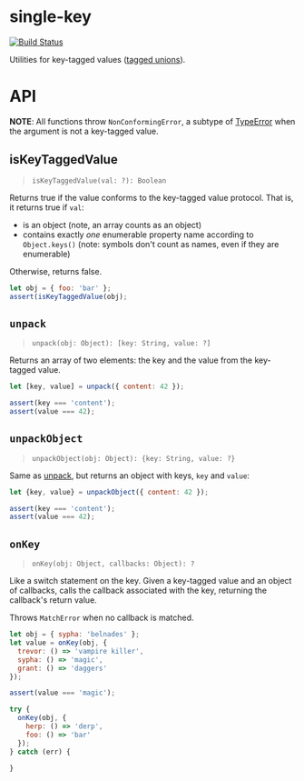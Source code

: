 # single-key

[![Build Status](https://travis-ci.org/eddieantonio/single-key.svg?branch=master)](https://travis-ci.org/eddieantonio/single-key)

Utilities for key-tagged values ([tagged unions][tu]).

[tu]: https://en.wikipedia.org/wiki/Tagged_union

# API

**NOTE**: All functions throw `NonConformingError`, a subtype of
[TypeError][] when the argument is not a key-tagged value.

[TypeError]: http://www.ecma-international.org/ecma-262/6.0/#sec-native-error-types-used-in-this-standard-typeerror

## isKeyTaggedValue

> `isKeyTaggedValue(val: ?): Boolean`

Returns true if the value conforms to the key-tagged value protocol.
That is, it returns true if `val`:

 * is an object (note, an array counts as an object)
 * contains exactly *one* enumerable property name according to
   `Object.keys()` (note: symbols don't count as names, even if they are
   enumerable)

Otherwise, returns false.

```javascript
let obj = { foo: 'bar' };
assert(isKeyTaggedValue(obj);
```

## `unpack`

> `unpack(obj: Object): [key: String, value: ?]`

Returns an array of two elements: the key and the value from the
key-tagged value.

```javascript
let [key, value] = unpack({ content: 42 });

assert(key === 'content');
assert(value === 42);
```


## `unpackObject`

> `unpackObject(obj: Object): {key: String, value: ?}`

Same as [unpack](#unpack), but returns an object with keys, `key` and
`value`:

```javascript
let {key, value} = unpackObject({ content: 42 });

assert(key === 'content');
assert(value === 42);
```

## `onKey`

> `onKey(obj: Object, callbacks: Object): ?`

Like a switch statement on the key. Given a key-tagged value and an
object of callbacks, calls the callback associated with the key,
returning the callback's return value.

Throws `MatchError` when no callback is matched.


```javascript
let obj = { sypha: 'belnades' };
let value = onKey(obj, {
  trevor: () => 'vampire killer',
  sypha: () => 'magic',
  grant: () => 'daggers'
});

assert(value === 'magic');

try {
  onKey(obj, {
    herp: () => 'derp',
    foo: () => 'bar'
  });
} catch (err) {

}
```
